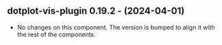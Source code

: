   ## dotplot-vis-plugin 0.19.2 - (2024-04-01)
  
  * No changes on this component. The version is bumped to align it
    with the rest of the components.
